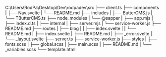 C:\Users\RodPa\Desktop\Dev\rodpadev\src
├── client.ts
├── components
|  ├── Nav.svelte
|  └── README.md
├── includes
|  ├── ButterCMS.js
|  └── TButterCMS.ts
├── node_modules
|  └── @sapper
|     ├── app.mjs
|     ├── index.d.ts
|     ├── internal
|     ├── server.mjs
|     └── service-worker.js
├── README.md
├── routes
|  ├── blog
|  |  ├── index.svelte
|  |  └── README.md
|  ├── index.svelte
|  ├── README.md
|  ├── _error.svelte
|  └── _layout.svelte
├── server.ts
├── service-worker.js
├── styles
|  ├── fonts.scss
|  ├── global.scss
|  ├── main.scss
|  ├── README.md
|  └── _variables.scss
└── template.html